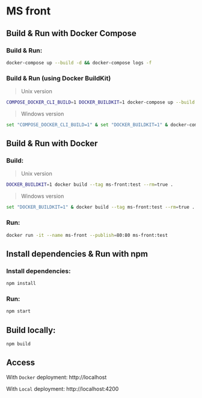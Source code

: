 # MS front

## Build & Run with Docker Compose

### Build & Run:

```sh
docker-compose up --build -d && docker-compose logs -f
```

### Build & Run (using **Docker BuildKit**)

> Unix version

```sh
COMPOSE_DOCKER_CLI_BUILD=1 DOCKER_BUILDKIT=1 docker-compose up --build -d && docker-compose logs -f
```

> Windows version

```sh
set "COMPOSE_DOCKER_CLI_BUILD=1" & set "DOCKER_BUILDKIT=1" & docker-compose up --build -d && docker-compose logs -f
```

## Build & Run with Docker

### Build:

> Unix version

```sh
DOCKER_BUILDKIT=1 docker build --tag ms-front:test --rm=true .
```

> Windows version

```sh
set "DOCKER_BUILDKIT=1" & docker build --tag ms-front:test --rm=true .
```

### Run:

```sh
docker run -it --name ms-front --publish=80:80 ms-front:test
```

## Install dependencies & Run with npm

### Install dependencies:

```sh
npm install
```

### Run:

```sh
npm start
```

## Build locally:

```sh
npm build
```

## Access

With `Docker` deployment: http://localhost

With `Local` deployment: http://localhost:4200
